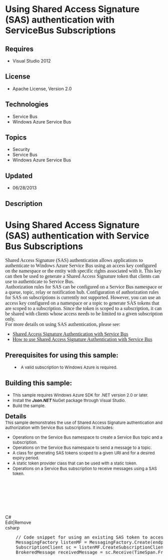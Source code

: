 # Using Shared Access Signature (SAS) authentication with ServiceBus Subscriptions
## Requires
- Visual Studio 2012
## License
- Apache License, Version 2.0
## Technologies
- Service Bus
- Windows Azure Service Bus
## Topics
- Security
- Service Bus
- Windows Azure Service Bus
## Updated
- 06/28/2013
## Description

<h1>Using Shared Access Signature (SAS) authentication with Service Bus Subscriptions</h1>
<div><span style="line-height:107%; font-family:&quot;Calibri&quot;,&quot;sans-serif&quot;; font-size:medium"><span style="line-height:107%; font-family:&quot;Calibri&quot;,&quot;sans-serif&quot;">Shared Access Signature (SAS) authentication allows applications to authenticate to Windows Azure Service
 Bus using an access key configured on the namespace or the entity with specific rights associated with it. This key can then be used to generate a Shared Access Signature token that clients can use to authenticate to Service Bus.</span></span></div>
<div><span style="line-height:107%; font-family:&quot;Calibri&quot;,&quot;sans-serif&quot;; font-size:medium">Authorization rules for SAS can be configured on a Service Bus namespace or a queue, topic, relay or notification hub. Configuration of authorization rules for SAS on
 subscriptions is currently not supported. However, you can use an access key configured on a namespace or a topic to generate SAS tokens that are scoped to a subscription. Since the token is scoped to a subscription, it can be shared with clients whose access
 needs to be limited to a given subscription only.</span></div>
<div><span style="line-height:107%; font-family:&quot;Calibri&quot;,&quot;sans-serif&quot;; font-size:medium">For more details on using SAS authentication, please see:</span></div>
<ul>
<li><span style="line-height:107%; font-family:&quot;Calibri&quot;,&quot;sans-serif&quot;; font-size:medium"><a href="http://msdn.microsoft.com/en-us/library/dn170477.aspx">Shared Access Signature Authentication with Service Bus</a></span>
</li><li><span style="line-height:107%; font-family:&quot;Calibri&quot;,&quot;sans-serif&quot;; font-size:medium"><a href="http://msdn.microsoft.com/en-us/library/dn205161.aspx" target="_blank">How to use Shared Access Signature Authentication with Service Bus</a></span>
</li></ul>
<h2>Prerequisites for using this sample:</h2>
<div>
<li style="padding-left:30px"><span style="font-size:small">A valid subscription to Windows Azure is required.</span>
</li></div>
<h2><span>Building this sample:</span></h2>
<ul>
<li><span style="font-size:small">This sample requires Windows Azure SDK for .NET version 2.0 or later.
</span></li><li><span style="font-size:small">Install&nbsp;the <strong><em>Json.NET </em></strong>NuGet package through Visual Studio.</span>
</li><li><span style="font-size:small">Build the sample.</span> </li></ul>
<div><span style="font-size:20px; font-weight:bold">Details</span></div>
<div><span style="font-size:small">This sample&nbsp;demonstrates the use of Shared Access Signature authentication and authorization with Service Bus subscriptions. It includes:</span></div>
<ul>
<li><span style="font-size:small">Operations on the Service Bus namespace&nbsp;to create a Service Bus topic and a subscription.
</span></li><li><span style="font-size:small">Operations on the Service Bus namespace to send a message to a topic.
</span></li><li><span style="font-size:small">A class for generating SAS tokens scoped to a given URI and for a desired expiry period.
</span></li><li><span style="font-size:small">A static token provider class that can be used with a static token.
</span></li><li><span style="font-size:small">Operations on a Service Bus subscription to receive messages using a SAS token.
</span></li></ul>
<h1><em>&nbsp;</em></h1>
<p>&nbsp;</p>
<div class="scriptcode">
<div class="pluginEditHolder" pluginCommand="mceScriptCode">
<div class="title"><span>C#</span></div>
<div class="pluginLinkHolder"><span class="pluginEditHolderLink">Edit</span>|<span class="pluginRemoveHolderLink">Remove</span></div>
<span class="hidden">csharp</span>

<div class="preview">
<pre class="csharp">&nbsp;&nbsp;&nbsp;&nbsp;<span class="cs__com">//&nbsp;Code&nbsp;snippet&nbsp;for&nbsp;using&nbsp;an&nbsp;existing&nbsp;SAS&nbsp;token&nbsp;to&nbsp;access&nbsp;a&nbsp;subscription</span>&nbsp;
&nbsp;&nbsp;&nbsp;&nbsp;MessagingFactory&nbsp;listenMF&nbsp;=&nbsp;MessagingFactory.Create(endpoints,&nbsp;<span class="cs__keyword">new</span>&nbsp;StaticSASTokenProvider(subscriptionToken));&nbsp;
&nbsp;&nbsp;&nbsp;&nbsp;SubscriptionClient&nbsp;sc&nbsp;=&nbsp;listenMF.CreateSubscriptionClient(topicPath,&nbsp;subscriptionName);&nbsp;
&nbsp;&nbsp;&nbsp;&nbsp;BrokeredMessage&nbsp;receivedMessage&nbsp;=&nbsp;sc.Receive(TimeSpan.FromSeconds(<span class="cs__number">10</span>));</pre>
</div>
</div>
</div>
